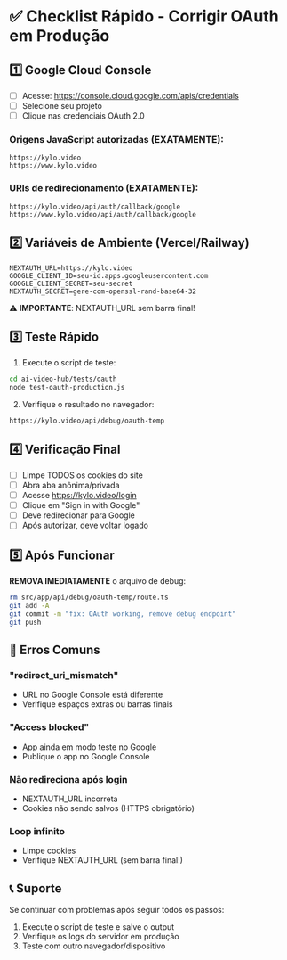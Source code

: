 # ✅ Checklist Rápido - Corrigir OAuth em Produção

## 1️⃣ Google Cloud Console
- [ ] Acesse: https://console.cloud.google.com/apis/credentials
- [ ] Selecione seu projeto
- [ ] Clique nas credenciais OAuth 2.0

### Origens JavaScript autorizadas (EXATAMENTE):
```
https://kylo.video
https://www.kylo.video
```

### URIs de redirecionamento (EXATAMENTE):
```
https://kylo.video/api/auth/callback/google
https://www.kylo.video/api/auth/callback/google
```

## 2️⃣ Variáveis de Ambiente (Vercel/Railway)

```env
NEXTAUTH_URL=https://kylo.video
GOOGLE_CLIENT_ID=seu-id.apps.googleusercontent.com
GOOGLE_CLIENT_SECRET=seu-secret
NEXTAUTH_SECRET=gere-com-openssl-rand-base64-32
```

⚠️ **IMPORTANTE**: NEXTAUTH_URL sem barra final!

## 3️⃣ Teste Rápido

1. Execute o script de teste:
```bash
cd ai-video-hub/tests/oauth
node test-oauth-production.js
```

2. Verifique o resultado no navegador:
```
https://kylo.video/api/debug/oauth-temp
```

## 4️⃣ Verificação Final

- [ ] Limpe TODOS os cookies do site
- [ ] Abra aba anônima/privada
- [ ] Acesse https://kylo.video/login
- [ ] Clique em "Sign in with Google"
- [ ] Deve redirecionar para Google
- [ ] Após autorizar, deve voltar logado

## 5️⃣ Após Funcionar

**REMOVA IMEDIATAMENTE** o arquivo de debug:
```bash
rm src/app/api/debug/oauth-temp/route.ts
git add -A
git commit -m "fix: OAuth working, remove debug endpoint"
git push
```

## 🚨 Erros Comuns

### "redirect_uri_mismatch"
- URL no Google Console está diferente
- Verifique espaços extras ou barras finais

### "Access blocked"
- App ainda em modo teste no Google
- Publique o app no Google Console

### Não redireciona após login
- NEXTAUTH_URL incorreta
- Cookies não sendo salvos (HTTPS obrigatório)

### Loop infinito
- Limpe cookies
- Verifique NEXTAUTH_URL (sem barra final!)

## 📞 Suporte

Se continuar com problemas após seguir todos os passos:
1. Execute o script de teste e salve o output
2. Verifique os logs do servidor em produção
3. Teste com outro navegador/dispositivo